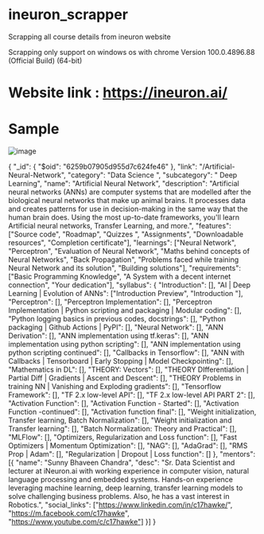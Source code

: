 # ineuron_scrapper
Scrapping all course details from ineuron website 

Scrapping only support on windows os with chrome Version 100.0.4896.88 (Official Build) (64-bit) 

# Website link : https://ineuron.ai/

# Sample 
![image](https://user-images.githubusercontent.com/19682438/163603997-51dfccf5-9ba8-44f3-99e0-c657ccb85eb0.png)


{
    "_id": {
        "$oid": "6259b07905d955d7c624fe46"
    },
    "link": "/Artificial-Neural-Network",
    "category": "Data Science ",
    "subcategory": " Deep Learning",
    "name": "Artificial Neural Network",
    "description": "Artificial neural networks (ANNs) are computer systems that are modelled after the biological neural networks that make up animal brains. It processes data and creates patterns for use in decision-making in the same way that the human brain does. Using the most up-to-date frameworks, you'll learn Artificial neural networks, Transfer Learning, and more.",
    "features": ["Source code", "Roadmap", "Quizzes ", "Assignments", "Downloadable resources", "Completion certificate"],
    "learnings": ["Neural Network", "Perceptron", "Evaluation of Neural Network", "Maths behind concepts of Neural Networks", "Back Propagation", "Problems faced while training Neural Network and its solution", "Building solutions"],
    "requirements": ["Basic Programming Knowledge", "A System with a decent internet connection", "Your dedication"],
    "syllabus": {
        "Introduction": [],
        "AI | Deep Learning | Evolution of ANNs": ["Introduction Preview", "Introduction "],
        "Perceptron": [],
        "Perceptron Implementation": [],
        "Perceptron Implementation | Python scripting and packaging | Modular coding": [],
        "Python logging basics in previous codes, docstrings": [],
        "Python packaging | Github Actions | PyPI": [],
        "Neural Network": [],
        "ANN Derivation": [],
        "ANN implementation using tf.keras": [],
        "ANN implementation using python scripting": [],
        "ANN implementation using python scripting continued": [],
        "Callbacks in Tensorflow": [],
        "ANN with Callbacks | Tensorboard | Early Stopping | Model Checkpointing": [],
        "Mathematics in DL": [],
        "THEORY: Vectors": [],
        "THEORY DIfferentiation | Partial Diff | Gradients | Ascent and Descent": [],
        "THEORY Problems in training NN | Vanishing and Exploding gradients": [],
        "Tensorflow Framework": [],
        "TF 2.x low-level API": [],
        "TF 2.x low-level API PART 2": [],
        "Activation Function": [],
        "Activation Function - Started": [],
        "Activation Function -continued": [],
        "Activation function final": [],
        "Weight initialization, Transfer learning, Batch Normalization": [],
        "Weight initialization and Transfer learning": [],
        "Batch Normalization: Theory and Practical": [],
        "MLFlow": [],
        "Optimizers, Regularization and Loss function": [],
        "Fast Optimizers | Momentum Optimization": [],
        "NAG": [],
        "AdaGrad": [],
        "RMS Prop | Adam": [],
        "Regularization | Dropout | Loss function": []
    },
    "mentors": [{
        "name": "Sunny Bhaveen Chandra",
        "desc": "Sr. Data Scientist and lecturer at iNeuron.ai with working experience in computer vision, natural language processing and embedded systems. Hands-on experience leveraging machine learning, deep learning, transfer learning models to solve challenging business problems. Also, he has a vast interest in Robotics.",
        "social_links": ["https://www.linkedin.com/in/c17hawke/", "https://m.facebook.com/c17hawke", "https://www.youtube.com/c/c17hawke"]
    }]
}

